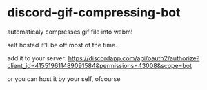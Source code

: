 # discord-gif-compressing-bot
automaticaly compresses gif file into webm!

self hosted it'll be off most of the time.

add it to your server: https://discordapp.com/api/oauth2/authorize?client_id=415519611489091584&permissions=43008&scope=bot

or you can host it by your self, ofcourse
